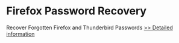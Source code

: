 # Firefox Password Recovery
Recover Forgotten Firefox and Thunderbird Passwords
[>> Detailed information](https://secure.shareit.com/shareit/product.html?productid=300879361&affiliateid=200057808)